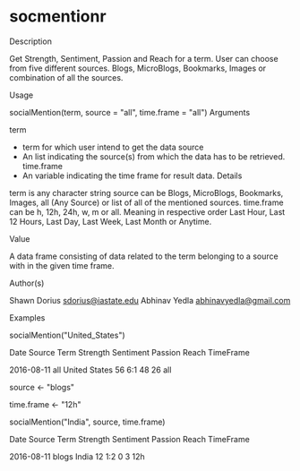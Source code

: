 # socmentionr
Description

Get Strength, Sentiment, Passion and Reach for a term. User can choose from five different sources. Blogs, MicroBlogs, Bookmarks, Images or combination of all the sources.

Usage

socialMention(term, source = "all", time.frame = "all")
Arguments

term	
- term for which user intend to get the data
source	
- An list indicating the source(s) from which the data has to be retrieved.
time.frame	
- An variable indicating the time frame for result data.
Details

term is any character string source can be Blogs, MicroBlogs, Bookmarks, Images, all (Any Source) or list of all of the mentioned sources. time.frame can be h, 12h, 24h, w, m or all. Meaning in respective order Last Hour, Last 12 Hours, Last Day, Last Week, Last Month or Anytime.

Value

A data frame consisting of data related to the term belonging to a source with in the given time frame.

Author(s)

Shawn Dorius sdorius@iastate.edu
Abhinav Yedla abhinavyedla@gmail.com

Examples

socialMention("United_States")

Date        Source     Term          Strength Sentiment Passion Reach TimeFrame

2016-08-11  all     United States       56       6:1      48    26       all

source <- "blogs"

time.frame <- "12h"

socialMention("India", source, time.frame)

Date         Source  Term       Strength Sentiment Passion Reach TimeFrame

2016-08-11  blogs     India       12       1:2       0     3       12h